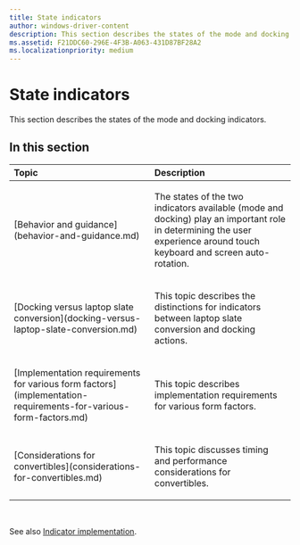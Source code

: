 ```yaml
---
title: State indicators
author: windows-driver-content
description: This section describes the states of the mode and docking indicators.
ms.assetid: F21DDC60-296E-4F3B-A063-431D87BF28A2
ms.localizationpriority: medium
---
```


# State indicators


This section describes the states of the mode and docking indicators.

## <span id="in_this_section"></span>In this section


<table>
<colgroup>
<col width="50%" />
<col width="50%" />
</colgroup>
<thead>
<tr class="header">
<th align="left">Topic</th>
<th align="left">Description</th>
</tr>
</thead>
<tbody>
<tr class="odd">
<td align="left"><p>[Behavior and guidance](behavior-and-guidance.md)</p></td>
<td align="left"><p>The states of the two indicators available (mode and docking) play an important role in determining the user experience around touch keyboard and screen auto-rotation.</p></td>
</tr>
<tr class="even">
<td align="left"><p>[Docking versus laptop slate conversion](docking-versus-laptop-slate-conversion.md)</p></td>
<td align="left"><p>This topic describes the distinctions for indicators between laptop slate conversion and docking actions.</p></td>
</tr>
<tr class="odd">
<td align="left"><p>[Implementation requirements for various form factors](implementation-requirements-for-various-form-factors.md)</p></td>
<td align="left"><p>This topic describes implementation requirements for various form factors.</p></td>
</tr>
<tr class="even">
<td align="left"><p>[Considerations for convertibles](considerations-for-convertibles.md)</p></td>
<td align="left"><p>This topic discusses timing and performance considerations for convertibles.</p></td>
</tr>
</tbody>
</table>

 

See also [Indicator implementation](indicator-implementation.md).

 

 




